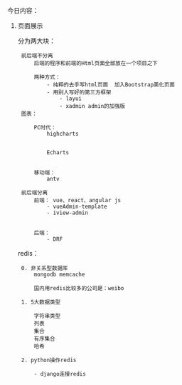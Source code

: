 

今日内容：


1. 页面展示
	
	分为两大块：
	
		前后端不分离
			后端的程序和前端的Html页面全部放在一个项目之下
			
			两种方式：
				- 纯粹的去手写html页面  加入Bootstrap美化页面
				- 用别人写好的第三方框架
					- layui
					- xadmin admin的加强版
		图表：
			
			PC时代：
				highcharts
					
					
				Echarts
				
				
			移动端：
				antv
				
		前后端分离
			前端： vue、react、angular js
				- vueAdmin-template
				- iview-admin
			
			
			后端：
				- DRF 
	
	
	
	
	
	redis：
		
		0. 非关系型数据库
			mongodb memcache
			
			国内用redis比较多的公司是：weibo
		
		1. 5大数据类型 
			
			字符串类型
			列表
			集合
			有序集合
			哈希
		
		2. python操作redis
			
			- django连接redis
			
		
		
		
		
		
		
	
	
	
	
	
	
	
	
	
	
	
	
	
	
	
	
	
	
	
	
	
	
	
	
	
	
	
	
	
	
	
	
	
	
	
	
	
	
	
	
	
	
	
	
	
	
	
	
	
	
	
